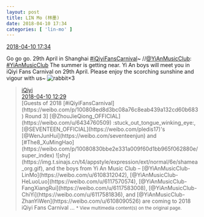 ```yaml
---
layout: post
title: LIN Mo (林墨)
date: 2018-04-10 17:34
categories: [ 'lin-mo' ]
---
```


<div class="weibo-info">
  <a href="https://weibo.com/6108312042/GbstojSNE">2018-04-10 17:34</a>
</div>

Go go go. 29th April in Shanghai [#iQiyiFansCarnival](https://weibo.com/p/100808ed8d3bc08a76c8eab439a132cd60b683)~ //[@YiAnMusicClub](https://weibo.com/u/6094546964): [#YiAnMusicClub](https://weibo.com/p/100808beae2e3e05b17b64f63ebedca39f19b2/super_index) The summer is getting near. Yi An boys will meet you in iQiyi Fans Carnival on 29th April. Please enjoy the scorching sunshine and vigour with us~ ![rabbit](https://img.t.sinajs.cn/t4/appstyle/expression/ext/normal/81/rabbit_org.gif)×3

<!-- more -->

> <div class="weibo-post-name">
>   <a href="https://weibo.com/qiyiguanbo">iQiyi</a>
> </div>
> <div class="weibo-info">
>   <a href="https://weibo.com/1731986465/GbqtGvvzj">2018-04-10 12:29</a>
> </div>
> [Guests of 2018 [#iQiyiFansCarnival](https://weibo.com/p/100808ed8d3bc08a76c8eab439a132cd60b683) Round 3] [@ZhouJieQiong_OFFICIAL](https://weibo.com/u/6434760509) :stuck_out_tongue_winking_eye:, [@SEVENTEEN_OFFICIAL](https://weibo.com/pledis17)'s [@WenJunHui](https://weibo.com/seventeenjun) and [#The8_XuMingHao](https://weibo.com/p/10080830bbe2e331a009f60d1bb965f062880e/super_index) ![shy](https://img.t.sinajs.cn/t4/appstyle/expression/ext/normal/6e/shamea_org.gif), and the boys from Yi An Music Club – [@YiAnMusicClub-LinMo](https://weibo.com/u/6108312042), [@YiAnMusicClub-HeLuoLuo](https://weibo.com/u/6117570574), [@YiAnMusicClub-FangXiangRui](https://weibo.com/u/6117583008), [@YiAnMusicClub-ChiYi](https://weibo.com/u/6117581836), and [@YiAnMusicClub-ZhanYiWen](https://weibo.com/u/6108090526) are coming to 2018 iQiyi Fans Carnival …  
> <small>* View multimedia content(s) on the original page.</small>
